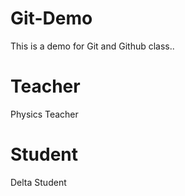 # Git-Demo
This is a demo  for Git and Github class..

# Teacher
Physics Teacher

# Student 
Delta Student
